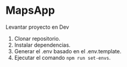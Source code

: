 # MapsApp

Levantar proyecto en Dev

1. Clonar repositorio.
2. Instalar dependencias.
3. Generar el .env basado en el .env.template.
4. Ejecutar el comando `npm run set-envs`.
